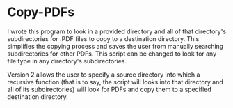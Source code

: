 # Copy-PDFs
I wrote this program to look in a provided directory and all of that directory's subdirectories for .PDF files to copy 
to a destination directory. This simplifies the copying process and saves the user from manually searching 
subdirectories for other PDFs. This script can be changed to look for any file type in any directory's subdirectories.

Version 2 allows the user to specify a source directory into which a recursive function 
(that is to say, the script will looks into that directory and all of its subdirectories) will look for PDFs and 
copy them to a specified destination directory.
